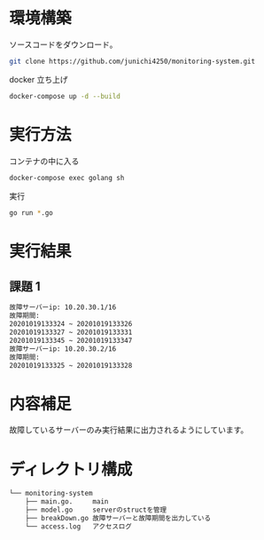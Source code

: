 # 環境構築

ソースコードをダウンロード。

```bash
git clone https://github.com/junichi4250/monitoring-system.git
```

docker 立ち上げ

```bash
docker-compose up -d --build
```

# 実行方法

コンテナの中に入る

```bash
docker-compose exec golang sh
```

実行

```bash
go run *.go
```

# 実行結果

## 課題 1

```bash
故障サーバーip: 10.20.30.1/16
故障期間:
20201019133324 ~ 20201019133326
20201019133327 ~ 20201019133331
20201019133345 ~ 20201019133347
故障サーバーip: 10.20.30.2/16
故障期間:
20201019133325 ~ 20201019133328
```

# 内容補足

故障しているサーバーのみ実行結果に出力されるようにしています。

# ディレクトリ構成
```bash
└── monitoring-system
    ├── main.go.     main
    ├── model.go     serverのstructを管理
    ├── breakDown.go 故障サーバーと故障期間を出力している
    └── access.log   アクセスログ
```
